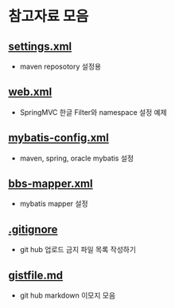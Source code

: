 # 참고자료 모음

## [settings.xml](https://github.com/callor/Reference/blob/master/settings.xml)
* maven reposotory 설정용

## [web.xml](https://github.com/callor/Reference/blob/master/web.xml)
* SpringMVC 한글 Filter와 namespace 설정 예제

## [mybatis-config.xml](https://github.com/callor/Reference/blob/master/mybatis-config.xml)
* maven, spring, oracle mybatis 설정

## [bbs-mapper.xml](https://github.com/callor/Reference/blob/master/bbs-mapper.xml)
* mybatis mapper 설정

## [.gitignore](https://github.com/callor/Reference/blob/master/.gitignore)
* git hub 업로드 금지 파일 목록 작성하기

## [gistfile.md](https://github.com/callor/Reference/blob/master/%EC%83%98%ED%94%8C%EB%8D%B0%EC%9D%B4%ED%84%B0/gistfile.md) 
* git hub markdown 이모지 모음

